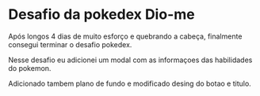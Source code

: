 
# Desafio da pokedex Dio-me

Após longos 4 dias de muito esforço e quebrando a cabeça, finalmente consegui terminar o desafio pokedex.

Nesse desafio eu adicionei um modal com as informaçoes das habilidades do pokemon.

Adicionado tambem plano de fundo e modificado desing do botao e titulo.

